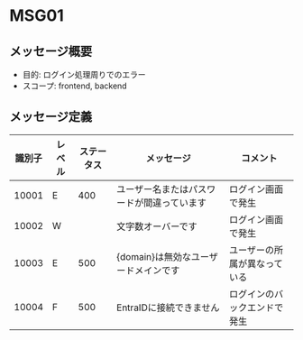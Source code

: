 # MSG01

## メッセージ概要

- 目的: ログイン処理周りでのエラー
- スコープ: frontend, backend

## メッセージ定義

| 識別子 | レベル | ステータス | メッセージ                                 | コメント                     |
| ------ | ------ | ---------- | ------------------------------------------ | ---------------------------- |
| 10001  | E      | 400        | ユーザー名またはパスワードが間違っています | ログイン画面で発生           |
| 10002  | W      |            | 文字数オーバーです                         | ログイン画面で発生           |
| 10003  | E      | 500        | {domain}は無効なユーザードメインです       | ユーザーの所属が異なっている |
| 10004  | F      | 500        | EntraIDに接続できません                    | ログインのバックエンドで発生 |
